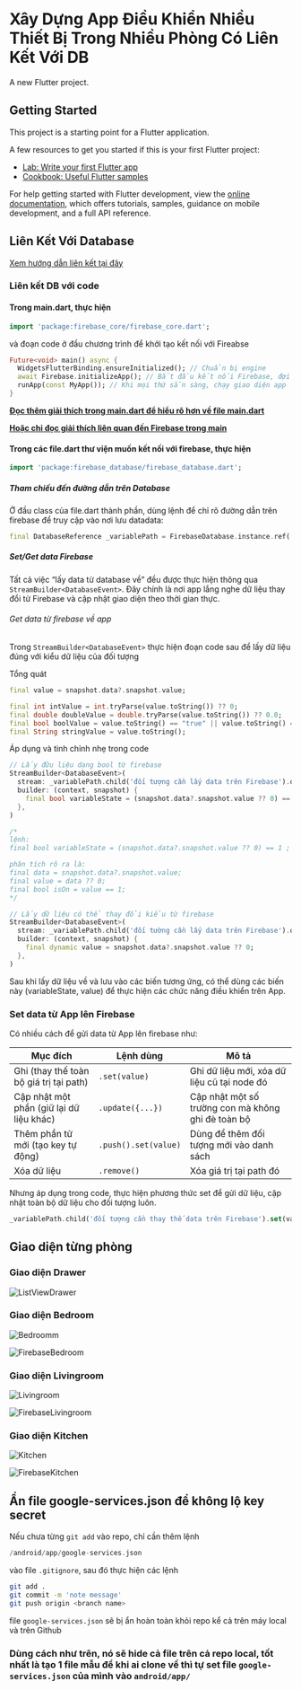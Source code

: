 # Xây Dựng App Điều Khiển Nhiều Thiết Bị Trong Nhiều Phòng Có Liên Kết Với DB

A new Flutter project.

## Getting Started

This project is a starting point for a Flutter application.

A few resources to get you started if this is your first Flutter project:

- [Lab: Write your first Flutter app](https://docs.flutter.dev/get-started/codelab)
- [Cookbook: Useful Flutter samples](https://docs.flutter.dev/cookbook)

For help getting started with Flutter development, view the
[online documentation](https://docs.flutter.dev/), which offers tutorials,
samples, guidance on mobile development, and a full API reference.

## Liên Kết Với Database

[Xem hướng dẫn liên kết tại đây](https://www.youtube.com/watch?v=dyYiqlKBBKM)

### Liên kết DB với code

#### Trong main.dart, thực hiện

```dart
import 'package:firebase_core/firebase_core.dart';
```

và đoạn code ở đầu chương trình để khởi tạo kết nối với Fireabse

```dart
Future<void> main() async {
  WidgetsFlutterBinding.ensureInitialized(); // Chuẩn bị engine
  await Firebase.initializeApp(); // Bắt đầu kết nối Firebase, đợi hoàn tất
  runApp(const MyApp()); // Khi mọi thứ sẵn sàng, chạy giao diện app
}
```

**[Đọc thêm giải thích trong main.dart để hiểu rõ hơn về file main.dart](./Explain/ExplainMain.md)**

**[Hoặc chỉ đọc giải thích liên quan đến Firebase trong main](./Explain/ExplainMain.md#6-ý-nghĩa-các-phương-thức-trong-đoạn-code-hàm-main)**

#### Trong các file.dart thư viện muốn kết nối với firebase, thực hiện

```dart
import 'package:firebase_database/firebase_database.dart';
```

##### Tham chiếu đến đường dẫn trên Database

Ở đầu class của file.dart thành phần, dùng lệnh để chỉ rõ đường dẫn trên firebase để truy cập vào nơi lưu datadata:

```dart
final DatabaseReference _variablePath = FirebaseDatabase.instance.ref('Đường dẫn đến nơi muốn lưu data trên firebase realtime',);
```

##### Set/Get data Firebase

Tất cả việc “lấy data từ database về” đều được thực hiện thông qua `StreamBuilder<DatabaseEvent>`. Đây chính là nơi app lắng nghe dữ liệu thay đổi từ Firebase và cập nhật giao diện theo thời gian thực.

###### Get data từ firebase về app

Trong `StreamBuilder<DatabaseEvent>` thực hiện đoạn code sau để lấy dữ liệu đúng với kiểu dữ liệu của đối tượng

Tổng quát

```dart
final value = snapshot.data?.snapshot.value;

final int intValue = int.tryParse(value.toString()) ?? 0;
final double doubleValue = double.tryParse(value.toString()) ?? 0.0;
final bool boolValue = value.toString() == "true" || value.toString() == "1";
final String stringValue = value.toString();
```

Áp dụng và tinh chỉnh nhẹ trong code

```dart
// Lấy đữu liệu dạng bool từ firebase
StreamBuilder<DatabaseEvent>(
  stream: _variablePath.child('đối tượng cần lấy data trên Firebase').onValue, // Lấy dữ liệu của đối tượng từ Firebase
  builder: (context, snapshot) {
    final bool variableState = (snapshot.data?.snapshot.value ?? 0) == 1 ; // Dữ liệu nhận về
  },
)

/*
lệnh: 
final bool variableState = (snapshot.data?.snapshot.value ?? 0) == 1 ;

phân tích rõ ra là:
final data = snapshot.data?.snapshot.value;
final value = data ?? 0;
final bool isOn = value == 1;
*/

// Lấy dữ liệu có thể thay đổi kiểu từ firebase
StreamBuilder<DatabaseEvent>(
  stream: _variablePath.child('đối tường cần lấy data trên Firebase').onValue, // Lấy dữ liệu
  builder: (context, snapshot) {
    final dynamic value = snapshot.data?.snapshot.value ?? 0;
  },
)
```

Sau khi lấy dữ liệu về và lưu vào các biến tương ứng, có thể dùng các biến này (variableState, value) để thực hiện các chức năng điều khiển trên App.

### Set data từ App lên Firebase

Có nhiều cách để gửi data từ App lên firebase như:

| Mục đích                                 | Lệnh dùng            | Mô tả                                              |
| ---------------------------------------- | -------------------- | -------------------------------------------------- |
| Ghi (thay thế toàn bộ giá trị tại path)  | `.set(value)`        | Ghi dữ liệu mới, xóa dữ liệu cũ tại node đó        |
| Cập nhật một phần (giữ lại dữ liệu khác) | `.update({...})`     | Cập nhật một số trường con mà không ghi đè toàn bộ |
| Thêm phần tử mới (tạo key tự động)       | `.push().set(value)` | Dùng để thêm đối tượng mới vào danh sách           |
| Xóa dữ liệu                              | `.remove()`          | Xóa giá trị tại path đó                            |

Nhưng áp dụng trong code, thực hiện phương thức set để gửi dữ liệu, cập nhật toàn bộ dữ liệu cho đối tượng luôn.

```dart
_variablePath.child('đối tượng cần thay thế data trên Firebase').set(value);
```

## Giao diện từng phòng

### Giao diện Drawer

![ListViewDrawer](./assets/images/ListviewDrawer.png)

### Giao diện Bedroom

![Bedroomm](./assets/images/Bedroom.png)

![FirebaseBedroom](./assets/images/firebaseBedroom.png)

### Giao diện Livingroom

![Livingroom](./assets/images/Livingroom.png)

![FirebaseLivingroom](./assets/images/firebaseLivingroom.png)

### Giao diện Kitchen

![Kitchen](./assets/images/Kitchen.png)

![FirebaseKitchen](./assets/images/firebaseKitchen.png)

## Ẩn file google-services.json để không lộ key secret

Nếu chưa từng `git add` vào repo, chỉ cần thêm lệnh

```dart
/android/app/google-services.json
```

vào file `.gitignore`, sau đó thực hiện các lệnh

```bash
git add .
git commit -m 'note message'
git push origin <branch name>
```

file `google-services.json` sẽ bị ẩn hoàn toàn khỏi repo kể cả trên máy local và trên Github

### Dùng cách như trên, nó sẽ hide cả file trên cả repo local, tốt nhất là tạo 1 file mẫu để khi ai clone về thì tự set file `google-services.json` của mình vào `android/app/`
